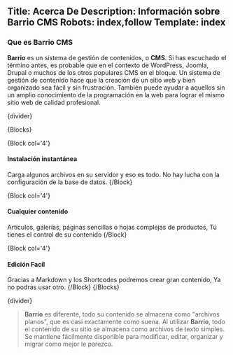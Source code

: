 Title: Acerca De
Description: Información sobre Barrio CMS
Robots: index,follow
Template: index
----



### Que es Barrio CMS

**Barrio** es un sistema de gestión de contenidos, o **CMS**. Si has escuchado el término antes, es probable que en el contexto de WordPress, Joomla, Drupal o muchos de los otros populares CMS en el bloque. Un sistema de gestión de contenido hace que la creación de un sitio web y bien organizado sea fácil y sin frustración. También puede ayudar a aquellos sin un amplio conocimiento de la programación en la web para lograr el mismo sitio web de calidad profesional.



{divider}



{Blocks}

{Block col='4'}
#### Instalación instantánea
Carga algunos archivos en su servidor y eso es todo. No hay lucha con la configuración de la base de datos.
{/Block}

{Block col='4'}
#### Cualquier contenido
Artículos, galerías, páginas sencillas o hojas complejas de productos, Tú tienes el control de su contenido
{/Block}

{Block col='4'}
#### Edición Facíl
Gracias a Markdown y los Shortcodes podremos crear gran contenido, Ya no podras usar otro.
{/Block}
{/Blocks}


{divider}


> **Barrio** es diferente, todo su contenido se almacena como "archivos planos", que es casi exactamente como suena. Al utilizar **Barrio**, todo el contenido de su sitio se almacena como archivos de texto simples. Se mantiene fácilmente disponible para modificar, editar, organizar y migrar como mejor le parezca.



